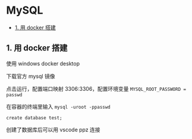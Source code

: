 # MySQL

- [1. 用 docker 搭建](#1-用-docker-搭建)

## 1. 用 docker 搭建

使用 windows docker desktop

下载官方 mysql 镜像

点击运行，配置端口映射 3306:3306，配置环境变量 `MYSQL_ROOT_PASSWORD = passwd`

在容器的终端里输入 `mysql -uroot -ppasswd`

`create database test;`

创建了数据库后可以用 vscode ppz 连接
